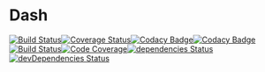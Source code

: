 # Dash

[![Build Status](https://travis-ci.org/ArnaudFlaesch/Dash.svg?branch=master)](https://travis-ci.org/ArnaudFlaesch/Dash)[![Coverage Status](https://coveralls.io/repos/github/ArnaudFlaesch/Dash/badge.svg?branch=master)](https://coveralls.io/github/ArnaudFlaesch/Dash?branch=master)[![Codacy Badge](https://api.codacy.com/project/badge/Grade/11fd289d78594b809ef1aaa1328c31c7)](https://www.codacy.com/app/arnaudflaesch/Dash?utm_source=github.com&amp;utm_medium=referral&amp;utm_content=ArnaudFlaesch/Dash&amp;utm_campaign=Badge_Grade)[![Codacy Badge](https://api.codacy.com/project/badge/Coverage/11fd289d78594b809ef1aaa1328c31c7)](https://www.codacy.com/app/arnaudflaesch/Dash?utm_source=github.com&amp;utm_medium=referral&amp;utm_content=ArnaudFlaesch/Dash&amp;utm_campaign=Badge_Coverage)
[![Build Status](https://scrutinizer-ci.com/g/ArnaudFlaesch/Dash/badges/build.png?b=master)](https://scrutinizer-ci.com/g/ArnaudFlaesch/Dash/build-status/master)[![Code Coverage](https://scrutinizer-ci.com/g/ArnaudFlaesch/Dash/badges/coverage.png?b=master)](https://scrutinizer-ci.com/g/ArnaudFlaesch/Dash/?branch=master)[![dependencies Status](https://david-dm.org/ArnaudFlaesch/Dash/status.svg)](https://david-dm.org/ArnaudFlaesch/Dash)[![devDependencies Status](https://david-dm.org/ArnaudFlaesch/Dash/dev-status.svg)](https://david-dm.org/ArnaudFlaesch/Dash?type=dev)